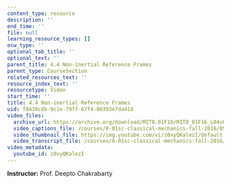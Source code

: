```yaml
---
content_type: resource
description: ''
end_time: ''
file: null
learning_resource_types: []
ocw_type: ''
optional_tab_title: ''
optional_text: ''
parent_title: 4.4 Non-inertial Reference Frames
parent_type: CourseSection
related_resources_text: ''
resource_index_text: ''
resourcetype: Video
start_time: ''
title: 4.4 Non-inertial Reference Frames
uid: f8438c8b-9c1e-79ff-67f4-00393e7da41d
video_files:
  archive_url: https://archive.org/download/MIT8.01F16/MIT8_01F16_L04v04_360p.mp4
  video_captions_file: /courses/8-01sc-classical-mechanics-fall-2016/89773f21bea65e038b0a028970663420_z0xyQKalezI.vtt
  video_thumbnail_file: https://img.youtube.com/vi/z0xyQKalezI/default.jpg
  video_transcript_file: /courses/8-01sc-classical-mechanics-fall-2016/931cf35a0f2fbf25b3f0c303ab020c5b_z0xyQKalezI.pdf
video_metadata:
  youtube_id: z0xyQKalezI
---
```


**Instructor:** Prof. Deepto Chakrabarty



